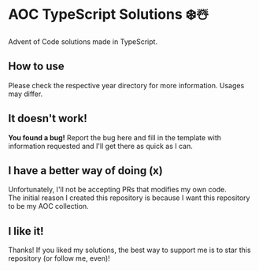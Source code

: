 # AOC TypeScript Solutions ❄️☃️
Advent of Code solutions made in TypeScript.

## How to use
Please check the respective year directory for more information. Usages may differ.

## It doesn't work!
**You found a bug!** Report the bug here and fill in the template with information requested and I'll get there as quick as I can.

## I have a better way of doing (x)
Unfortunately, I'll not be accepting PRs that modifies my own code.  
The initial reason I created this repository is because I want this repository to be my AOC collection.

## I like it!
Thanks! If you liked my solutions, the best way to support me is to star this repository (or follow me, even)!
